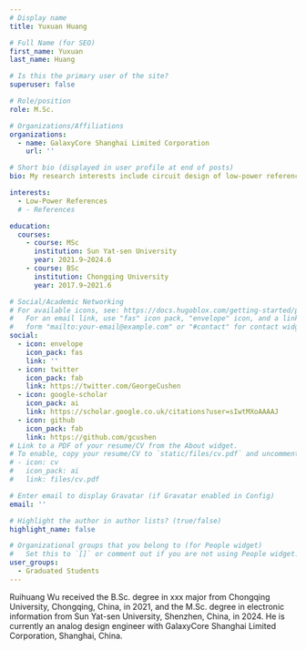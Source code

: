 ```yaml
---
# Display name
title: Yuxuan Huang

# Full Name (for SEO)
first_name: Yuxuan
last_name: Huang

# Is this the primary user of the site?
superuser: false

# Role/position
role: M.Sc.

# Organizations/Affiliations
organizations:
  - name: GalaxyCore Shanghai Limited Corporation
    url: ''

# Short bio (displayed in user profile at end of posts)
bio: My research interests include circuit design of low-power reference.

interests:
  - Low-Power References
  # - References

education:
  courses:
    - course: MSc
      institution: Sun Yat-sen University
      year: 2021.9~2024.6
    - course: BSc
      institution: Chongqing University
      year: 2017.9~2021.6

# Social/Academic Networking
# For available icons, see: https://docs.hugoblox.com/getting-started/page-builder/#icons
#   For an email link, use "fas" icon pack, "envelope" icon, and a link in the
#   form "mailto:your-email@example.com" or "#contact" for contact widget.
social:
  - icon: envelope
    icon_pack: fas
    link: ''
  - icon: twitter
    icon_pack: fab
    link: https://twitter.com/GeorgeCushen
  - icon: google-scholar
    icon_pack: ai
    link: https://scholar.google.co.uk/citations?user=sIwtMXoAAAAJ
  - icon: github
    icon_pack: fab
    link: https://github.com/gcushen
# Link to a PDF of your resume/CV from the About widget.
# To enable, copy your resume/CV to `static/files/cv.pdf` and uncomment the lines below.
# - icon: cv
#   icon_pack: ai
#   link: files/cv.pdf

# Enter email to display Gravatar (if Gravatar enabled in Config)
email: ''

# Highlight the author in author lists? (true/false)
highlight_name: false

# Organizational groups that you belong to (for People widget)
#   Set this to `[]` or comment out if you are not using People widget.
user_groups:
  - Graduated Students
---
```


Ruihuang Wu received the B.Sc. degree in xxx major from Chongqing University, Chongqing, China, in 2021, and the M.Sc. degree in electronic information from Sun Yat-sen University, Shenzhen, China, in 2024. He is currently an analog design engineer with GalaxyCore Shanghai Limited Corporation, Shanghai, China.
